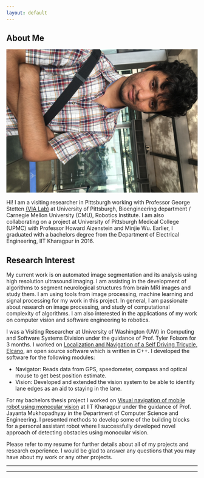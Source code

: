 ```yaml
---
layout: default
---
```


## About Me

<img class="profile-picture" src="Ayush.jpg">

Hi! I am a visiting researcher in Pittsburgh working with Professor George Stetten [(VIA Lab)](http://www.vialab.org/main/Home/People.html) at University of Pittsburgh, Bioengineering department / Carnegie Mellon University (CMU), Robotics Institute. I am also collaborating on a project at University of Pittsburgh Medical College (UPMC) with Professor Howard Aizenstein and Minjie Wu. Earlier, I graduated with a bachelors degree from the Department of Electrical Engineering, IIT Kharagpur in 2016.

## Research Interest

My current work is on automated image segmentation and its analysis using high resolution ultrasound imaging. I am assisting in the development of algorithms to segment neurological structures from brain MRI images and study them. I am using tools from image processing, machine learning and signal processing for my work in this project. In general, I am passionate about research on image processing, and study of computational complexity of algorithms. I am also interested in the applications of my work on computer vision and software engineering to robotics.


I was a Visiting Researcher at University of Washington (UW) in Computing and Software Systems Division under the guidance of Prof. Tyler Folsom for 3 months. I worked on [Localization and Navigation of a Self Driving Tricycle, Elcano](https://github.com/Sailja/elcano), an open source software which is written in C++. I developed the software for the following modules:
* Navigator: Reads data from GPS, speedometer, compass and optical mouse to get best position estimate.
* Vision: Developed and extended the vision system to be able to identify lane edges as an aid to staying in the lane.


For my bachelors thesis project I worked on [Visual navigation of mobile robot using monocular vision](https://github.com/Sailja/Visual-based-navigation) at IIT Kharagpur under the guidance of Prof. Jayanta Mukhopadhyay in the Department of Computer Science and Engineering. I presented methods to develop some of the building blocks for a personal assistant robot where I successfully developed novel approach of detecting obstacles using monocular vision.

Please refer to my resume for further details about all of my projects and research experience. I would be glad to answer any questions that you may have about my work or any other projects. 


---
<hr>
